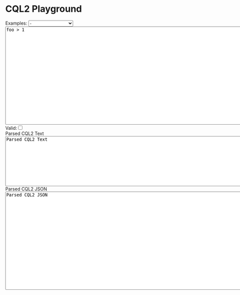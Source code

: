 <script src="https://ajax.googleapis.com/ajax/libs/jquery/3.7.1/jquery.min.js"></script>
  <script type="module">
    import init, { CQL2 } from '../pkg/cql2_wasm.js';

    await init();
    window.CQL2 = CQL2;
    $(document).ready(function(){
        console.log("Ready");
        console.log("window.cql2", window.CQL2);
        function check(){
            let valid = false;
            let txt = "Invalid";
            let jsn = "Invalid";
            try {
                let val =$("#cqlin").val();
                console.log("cqlin val", val);
                let e = new window.CQL2(val);
                valid = e.is_valid();
                txt = e.to_text();
                jsn = e.to_json_pretty();
            } catch(error) {
                console.log(error);

            }
            console.log(valid, txt, jsn);
            if (valid) {
                $("#cqlvalid").prop("checked", true);
                $("#cql2text").css({"background-color": "#90EE90"});
                $("#cql2json").css({"background-color": "#90EE90"});
            } else {
                $("#cqlvalid").prop("checked", false);
                $("#cql2text").css({"background-color": "pink"});
                $("#cql2json").css({"background-color": "pink"});
            };

            $("#cql2text").val(txt);
            $("#cql2json").val(jsn);
        };
        $("#cqlin").bind('input propertychange', check);
        $("#examples").change(function(){
          let sel = $('#examples').find(":selected").val();
          if (sel.startsWith("{")){
            let j = JSON.parse(sel);
            sel = JSON.stringify(j, null, 2);
          }
          $("#cqlin").val(sel);
          $("#examples").prop("selectedIndex", 0);
          check();
        });
        check();
    });

  </script>
  <h1>CQL2 Playground</h1>
  Examples: <select id="examples">
<option value=''>-</option>


<option value="avg(windSpeed)">clause6_01.txt</option>
<option value="city='Toronto'">clause6_02a.txt</option>
<option value="avg(windSpeed) < 4">clause6_02b.txt</option>
<option value="balance-150.0 > 0">clause6_02c.txt</option>
<option value="updated >= date('1970-01-01')">clause6_02d.txt</option>
<option value="geometry IS NOT NULL">clause6_03.txt</option>
<option value="name LIKE 'Smith%'">clause7_01.txt</option>
<option value="depth BETWEEN 100.0 and 150.0">clause7_02.txt</option>
<option value="cityName IN ('Toronto','Frankfurt','Tokyo','New York')">clause7_03a.txt</option>
<option value="category NOT IN (1,2,3,4)">clause7_03b.txt</option>
<option value="CASEI(road_class) IN (CASEI('Οδος'),CASEI('Straße'))">clause7_04.txt</option>
<option value="ACCENTI(etat_vol) = ACCENTI('débárquér')">clause7_05.txt</option>
<option value="S_INTERSECTS(geometry,POINT(36.319836 32.288087))">clause7_07.txt</option>
<option value="S_CROSSES(road,POLYGON((43.7286 -79.2986, 43.7311 -79.2996, 43.7323 -79.2972,
                        43.7326 -79.2971, 43.7350 -79.2981, 43.7350 -79.2982,
                        43.7352 -79.2982, 43.7357 -79.2956, 43.7337 -79.2948,
                        43.7343 -79.2933, 43.7339 -79.2923, 43.7327 -79.2947,
                        43.7320 -79.2942, 43.7322 -79.2937, 43.7306 -79.2930,
                        43.7303 -79.2930, 43.7299 -79.2928, 43.7286 -79.2986)))">clause7_10.txt</option>
<option value="T_INTERSECTS(event_time, INTERVAL('1969-07-16T05:32:00Z', '1969-07-24T16:50:35Z'))">clause7_12.txt</option>
<option value="T_DURING(INTERVAL(touchdown, liftOff), INTERVAL('1969-07-16T13:32:00Z', '1969-07-24T16:50:35Z'))">clause7_13.txt</option>
<option value="A_CONTAINS(layer:ids, ('layers-ca','layers-us'))">clause7_15.txt</option>
<option value="S_CROSSES(LINESTRING(43.72992 -79.2998, 43.73005 -79.2991, 43.73006 -79.2984,
                     43.73140 -79.2956, 43.73259 -79.2950, 43.73266 -79.2945,
                     43.73320 -79.2936, 43.73378 -79.2936, 43.73486 -79.2917),
        POLYGON((43.7286 -79.2986, 43.7311 -79.2996, 43.7323 -79.2972, 43.7326 -79.2971,
                 43.7350 -79.2981, 43.7350 -79.2982, 43.7352 -79.2982, 43.7357 -79.2956,
                 43.7337 -79.2948, 43.7343 -79.2933, 43.7339 -79.2923, 43.7327 -79.2947,
                 43.7320 -79.2942, 43.7322 -79.2937, 43.7306 -79.2930, 43.7303 -79.2930,
                 43.7299 -79.2928, 43.7286 -79.2986)))">clause7_16.txt</option>
<option value="T_DURING(INTERVAL('1969-07-20T20:17:40Z', '1969-07-21T17:54:00Z'), INTERVAL('1969-07-16T13:32:00Z', '1969-07-24T16:50:35Z'))">clause7_17.txt</option>
<option value="S_WITHIN(road,Buffer(geometry,10,'m'))">clause7_18.txt</option>
<option value="vehicle_height > (bridge_clearance-1)">clause7_19.txt</option>
<option value="landsat:scene_id = 'LC82030282019133LGN00'">example01.txt</option>
<option value="eo:instrument LIKE 'OLI%'">example02.txt</option>
<option value="landsat:wrs_path IN ('153','154','15X')">example03.txt</option>
<option value="eo:cloud_cover < 0.1 AND landsat:wrs_row=28 AND landsat:wrs_path=203">example04.txt</option>
<option value="eo:cloud_cover=0.1 OR eo:cloud_cover=0.2">example05a.txt</option>
<option value="eo:cloud_cover IN (0.1,0.2)">example05b.txt</option>
<option value="    eo:cloud_cover BETWEEN 0.1 AND 0.2
AND landsat:wrs_row=28
AND landsat:wrs_path=203">example06a.txt</option>
<option value="    eo:cloud_cover >= 0.1
AND eo:cloud_cover <= 0.2
AND landsat:wrs_row=28
AND landsat:wrs_path=203">example06b.txt</option>
<option value="eo:instrument LIKE 'OLI%'
                AND S_INTERSECTS(footprint,POLYGON((43.5845 -79.5442,
                                                    43.6079 -79.4893,
                                                    43.5677 -79.4632,
                                                    43.6129 -79.3925,
                                                    43.6223 -79.3238,
                                                    43.6576 -79.3163,
                                                    43.7945 -79.1178,
                                                    43.8144 -79.1542,
                                                    43.8555 -79.1714,
                                                    43.7509 -79.6390,
                                                    43.5845 -79.5442)))">example07.txt</option>
<option value="    beamMode='ScanSAR Narrow'
AND swathDirection='ascending'
AND polarization='HH+VV+HV+VH'
AND s_intersects(footprint,POLYGON((-77.117938 38.936860,
                                    -77.040604 39.995648,
                                    -76.910536 38.892912,
                                    -77.039359 38.791753,
                                    -77.047906 38.841462,
                                    -77.034183 38.840655,
                                    -77.033142 38.857490,
                                    -77.117938 38.936860)))">example08.txt</option>
<option value="floors>5">example09.txt</option>
<option value="taxes <= 500">example10.txt</option>
<option value="owner LIKE '%Jones%'">example11.txt</option>
<option value="owner LIKE 'Mike%'">example12.txt</option>
<option value="owner NOT LIKE '%Mike%'">example13.txt</option>
<option value="swimming_pool = true">example14.txt</option>
<option value="floors>5 AND swimming_pool=true">example15.txt</option>
<option value="swimming_pool=true AND (floors>5
                    OR  material LIKE 'brick%'
                    OR  material LIKE '%brick')">example16.txt</option>
<option value="(floors>5 AND material='brick') OR swimming_pool=true">example17.txt</option>
<option value="NOT (floors<5) OR swimming_pool=true">example18.txt</option>
<option value="(owner LIKE 'mike%' OR owner LIKE 'Mike%') AND floors<4">example19.txt</option>
<option value="T_BEFORE(built, DATE('2015-01-01'))">example20.txt</option>
<option value="T_AFTER(built,DATE('2012-06-05'))">example21.txt</option>
<option value="T_DURING(INTERVAL(starts_at, ends_at), INTERVAL('2017-06-10T07:30:00Z', '2017-06-11T10:30:00Z'))">example22.txt</option>
<option value="S_WITHIN(location,BBOX(-118,33.8,-117.9,34))">example23.txt</option>
<option value="S_INTERSECTS(geometry,POLYGON((-10.0 -10.0,10.0 -10.0,10.0 10.0,-10.0 -10.0)))">example24.txt</option>
<option value="floors>5 AND S_WITHIN(geometry,BBOX(-118,33.8,-117.9,34))">example25.txt</option>
<option value="CASEI(road_class) IN (CASEI('Οδος'),CASEI('Straße'))">example26.txt</option>
<option value="ACCENTI(etat_vol) = ACCENTI('débárquér')">example27.txt</option>
<option value="CASEI(geophys:SURVEY_NAME) LIKE CASEI('%calcutta%')">example28.txt</option>
<option value="&quot;id&quot; = 'fa7e1920-9107-422d-a3db-c468cbc5d6df'">example29.txt</option>
<option value="&quot;id&quot; <> 'fa7e1920-9107-422d-a3db-c468cbc5d6df'">example30.txt</option>
<option value="&quot;value&quot; < 10">example31.txt</option>
<option value="&quot;value&quot; > 10">example32.txt</option>
<option value="&quot;value&quot; <= 10">example33.txt</option>
<option value="&quot;value&quot; >= 10">example34.txt</option>
<option value="&quot;name&quot; LIKE 'foo%'">example35.txt</option>
<option value="&quot;name&quot; NOT LIKE 'foo%'">example36-alt01.txt</option>
<option value="NOT &quot;name&quot; LIKE 'foo%'">example36.txt</option>
<option value="&quot;value&quot; BETWEEN 10 AND 20">example37.txt</option>
<option value="&quot;value&quot; NOT BETWEEN 10 AND 20">example38-alt01.txt</option>
<option value="NOT &quot;value&quot; BETWEEN 10 AND 20">example38.txt</option>
<option value="&quot;value&quot; IN (1.0, 2.0, 3.0)">example39.txt</option>
<option value="&quot;value&quot; NOT IN ('a', 'b', 'c')">example40-alt01.txt</option>
<option value="NOT &quot;value&quot; IN ('a', 'b', 'c')">example40.txt</option>
<option value="&quot;value&quot; IS NULL">example41.txt</option>
<option value="&quot;value&quot; IS NOT NULL">example42-alt01.txt</option>
<option value="NOT &quot;value&quot; IS NULL">example42.txt</option>
<option value="&quot;name&quot; NOT LIKE 'foo%' AND &quot;value&quot; > 10">example43-alt01.txt</option>
<option value="(NOT &quot;name&quot; LIKE 'foo%' AND &quot;value&quot; > 10)">example43.txt</option>
<option value="&quot;value&quot; IS NULL OR &quot;value&quot; BETWEEN 10 AND 20">example44-alt01.txt</option>
<option value="(&quot;value&quot; IS NULL OR &quot;value&quot; BETWEEN 10 AND 20)">example44.txt</option>
<option value="S_INTERSECTS(&quot;geometry&quot;, BBOX(-128.098193, -1.1, -99999.0, 180.0, 90.0, 100000.0))">example45.txt</option>
<option value="S_EQUALS(
    POLYGON (
        (-0.333333 89.0, -102.723546 -0.5, -179.0 -89.0, -1.9 89.0, -0.0 89.0, 2.00001 -1.9, -0.333333 89.0)
    ),
    &quot;geometry&quot;
)">example46-alt01.txt</option>
<option value="S_EQUALS(POLYGON ((-0.333333 89.0, -102.723546 -0.5, -179.0 -89.0, -1.9 89.0, -0.0 89.0, 2.00001 -1.9, -0.333333 89.0)), &quot;geometry&quot;)">example46.txt</option>
<option value="S_DISJOINT(&quot;geometry&quot;, MULTIPOLYGON (((144.022387 45.176126, -1.1 0.0, 180.0 47.808086, 144.022387 45.176126))))">example47.txt</option>
<option value="S_TOUCHES(&quot;geometry&quot;, MULTILINESTRING ((-1.9 -0.99999, 75.292574 1.5, -0.5 -4.016458, -31.708594 -74.743801, 179.0 -90.0),(-1.9 -1.1, 1.5 8.547371)))">example48.txt</option>
<option value="S_WITHIN(POLYGON ((-49.88024 0.5 -75993.341684, -1.5 -0.99999 -100000.0, 0.0 0.5 -0.333333, -49.88024 0.5 -75993.341684), (-65.887123 2.00001 -100000.0, 0.333333 -53.017711 -79471.332949, 180.0 0.0 1852.616704, -65.887123 2.00001 -100000.0)), &quot;geometry&quot;)">example49-alt01.txt</option>
<option value="S_WITHIN(POLYGON Z ((-49.88024 0.5 -75993.341684, -1.5 -0.99999 -100000.0, 0.0 0.5 -0.333333, -49.88024 0.5 -75993.341684), (-65.887123 2.00001 -100000.0, 0.333333 -53.017711 -79471.332949, 180.0 0.0 1852.616704, -65.887123 2.00001 -100000.0)), &quot;geometry&quot;)">example49.txt</option>
<option value="S_OVERLAPS(&quot;geometry&quot;, BBOX(-179.912109, 1.9, 180.0, 16.897016))">example50.txt</option>
<option value="S_CROSSES(&quot;geometry&quot;, LINESTRING (172.03086 1.5, 1.1 -90.0, -159.757695 0.99999, -180.0 0.5, -12.111235 81.336403, -0.5 64.43958, 0.0 81.991815, -155.93831 90.0))">example51.txt</option>
<option value="S_CONTAINS(&quot;geometry&quot;, POINT (-3.508362 -1.754181))">example52.txt</option>
<option value="T_AFTER(&quot;updated_at&quot;, DATE('2010-02-10'))">example53.txt</option>
<option value="T_BEFORE(updated_at, TIMESTAMP('2012-08-10T05:30:00Z'))">example54-alt01.txt</option>
<option value="T_BEFORE(&quot;updated_at&quot;, TIMESTAMP('2012-08-10T05:30:00.000000Z'))">example54.txt</option>
<option value="T_CONTAINS(INTERVAL('2000-01-01T00:00:00Z', '2005-01-10T01:01:01.393216Z'), INTERVAL(starts_at, ends_at))">example55-alt01.txt</option>
<option value="T_CONTAINS(INTERVAL('2000-01-01T00:00:00.000000Z', '2005-01-10T01:01:01.393216Z'), INTERVAL(starts_at, ends_at))">example55.txt</option>
<option value="T_DISJOINT(INTERVAL('..', '2005-01-10T01:01:01.393216Z'), INTERVAL(starts_at, ends_at))">example56.txt</option>
<option value="T_DURING(INTERVAL(starts_at, ends_at), INTERVAL('2005-01-10', '2010-02-10'))">example57.txt</option>
<option value="T_EQUALS(&quot;updated_at&quot;, DATE('1851-04-29'))">example58.txt</option>
<option value="T_FINISHEDBY(INTERVAL(starts_at, ends_at), INTERVAL('1991-10-07T08:21:06.393262Z', '2010-02-10T05:29:20.073225Z'))">example59.txt</option>
<option value="T_FINISHES(INTERVAL(starts_at, ends_at), INTERVAL('1991-10-07', '2010-02-10T05:29:20.073225Z'))">example60.txt</option>
<option value="T_INTERSECTS(INTERVAL(starts_at, ends_at), INTERVAL('1991-10-07T08:21:06.393262Z', '2010-02-10T05:29:20.073225Z'))">example61.txt</option>
<option value="T_MEETS(INTERVAL('2005-01-10', '2010-02-10'), INTERVAL(starts_at, ends_at))">example62.txt</option>
<option value="T_METBY(INTERVAL('2010-02-10T05:29:20.073225Z', '2010-10-07'), INTERVAL(starts_at, ends_at))">example63.txt</option>
<option value="T_OVERLAPPEDBY(INTERVAL('1991-10-07T08:21:06.393262Z', '2010-02-10T05:29:20.073225Z'), INTERVAL(starts_at, ends_at))">example64.txt</option>
<option value="T_OVERLAPS(INTERVAL(starts_at, ends_at), INTERVAL('1991-10-07T08:21:06.393262Z', '1992-10-09T08:08:08.393473Z'))">example65.txt</option>
<option value="T_STARTEDBY(INTERVAL('1991-10-07T08:21:06.393262Z', '2010-02-10T05:29:20.073225Z'), INTERVAL(starts_at, ends_at))">example66.txt</option>
<option value="T_STARTS(INTERVAL(starts_at, ends_at), INTERVAL('1991-10-07T08:21:06.393262Z', '..'))">example67.txt</option>
<option value="Foo(&quot;geometry&quot;) = TRUE">example68.txt</option>
<option value="FALSE <> Bar(&quot;geometry&quot;, 100, 'a', 'b', FALSE)">example69.txt</option>
<option value="ACCENTI(&quot;owner&quot;) = ACCENTI('Beyoncé')">example70.txt</option>
<option value="CASEI(&quot;owner&quot;) = CASEI('somebody else')">example71.txt</option>
<option value="&quot;value&quot; > (&quot;foo&quot; + 10)">example72.txt</option>
<option value="&quot;value&quot; < (&quot;foo&quot; - 10)">example73.txt</option>
<option value="&quot;value&quot; <> (22.1 * &quot;foo&quot;)">example74.txt</option>
<option value="&quot;value&quot; = (2 / &quot;foo&quot;)">example75.txt</option>
<option value="&quot;value&quot; <= (2 ^ &quot;foo&quot;)">example76.txt</option>
<option value="0 = (&quot;foo&quot; % 2)">example77.txt</option>
<option value="1 = (&quot;foo&quot; div 2)">example78.txt</option>
<option value="A_CONTAINEDBY(&quot;values&quot;, ('a', 'b', 'c'))">example79.txt</option>
<option value="A_CONTAINS(&quot;values&quot;, ('a', 'b', 'c'))">example80.txt</option>
<option value="A_EQUALS(('a', TRUE, 1.0, 8), &quot;values&quot;)">example81.txt</option>
<option value="A_OVERLAPS(&quot;values&quot;, (TIMESTAMP('2012-08-10T05:30:00.000000Z'), DATE('2010-02-10'), FALSE))">example82.txt</option>
<option value="S_EQUALS(MULTIPOINT ((180.0 -0.5), (179.0 -47.121701), (180.0 -0.0), (33.470475 -0.99999), (179.0 -15.333062)), &quot;geometry&quot;)">example83.txt</option>
<option value="S_EQUALS(GEOMETRYCOLLECTION (POINT (1.9 2.00001), POINT (0.0 -2.00001), MULTILINESTRING ((-2.00001 -0.0, -77.292642 -0.5, -87.515626 -0.0, -180.0 12.502773, 21.204842 -1.5, -21.878857 -90.0)), POINT (1.9 0.5), LINESTRING (179.0 1.179148, -148.192487 -65.007816, 0.5 0.333333)), &quot;geometry&quot;)">example84.txt</option>
<option value="value = - foo * 2.0 + &quot;bar&quot; / 6.1234 - &quot;x&quot; ^ 2.0">example85-alt01.txt</option>
<option value="&quot;value&quot; = ((((-1 * &quot;foo&quot;) * 2.0) + (&quot;bar&quot; / 6.1234)) - (&quot;x&quot; ^ 2.0))">example85.txt</option>
<option value="&quot;name&quot; LIKE CASEI('FOO%')">example86.txt</option>
<option value='{"op":"avg","args":[{"property":"windSpeed"}]}'>clause6_01.json</option>
<option value='{"op":"=","args":[{"property":"city"},"Toronto"]}'>clause6_02a.json</option>
<option value='{"op":"<","args":[{"op":"avg","args":[{"property":"windSpeed"}]},4]}'>clause6_02b.json</option>
<option value='{"op":">","args":[{"op":"-","args":[{"property":"balance"},150.0]},0]}'>clause6_02c.json</option>
<option value='{"op":">=","args":[{"property":"updated"},{"date":"1970-01-01"}]}'>clause6_02d.json</option>
<option value='{"op":"not","args":[{"op":"isNull","args":[{"property":"geometry"}]}]}'>clause6_03.json</option>
<option value='{"op":"like","args":[{"property":"name"},"Smith%"]}'>clause7_01.json</option>
<option value='{"op":"between","args":[{"property":"depth"},100.0,150.0]}'>clause7_02.json</option>
<option value='{"op":"in","args":[{"property":"cityName"},["Toronto","Frankfurt","Tokyo","New York"]]}'>clause7_03a.json</option>
<option value='{"op":"not","args":[{"op":"in","args":[{"property":"category"},[1,2,3,4]]}]}'>clause7_03b.json</option>
<option value='{"op":"in","args":[{"op":"casei","args":[{"property":"road_class"}]},[{"op":"casei","args":["Οδος"]},{"op":"casei","args":["Straße"]}]]}'>clause7_04.json</option>
<option value='{"op":"=","args":[{"op":"accenti","args":[{"property":"etat_vol"}]},{"op":"accenti","args":["débárquér"]}]}'>clause7_05.json</option>
<option value='{"op":"s_intersects","args":[{"property":"geometry"},{"type":"Point","coordinates":[36.319836,32.288087]}]}'>clause7_07.json</option>
<option value='{"op":"s_crosses","args":[{"property":"road"},{"type":"Polygon","coordinates":[[[43.7286,-79.2986],[43.7311,-79.2996],[43.7323,-79.2972],[43.7326,-79.2971],[43.7350,-79.2981],[43.7350,-79.2982],[43.7352,-79.2982],[43.7357,-79.2956],[43.7337,-79.2948],[43.7343,-79.2933],[43.7339,-79.2923],[43.7327,-79.2947],[43.7320,-79.2942],[43.7322,-79.2937],[43.7306,-79.2930],[43.7303,-79.2930],[43.7299,-79.2928],[43.7286,-79.2986]]]}]}'>clause7_10.json</option>
<option value='{"op":"t_intersects","args":[{"property":"event_time"},{"interval":["1969-07-16T05:32:00Z","1969-07-24T16:50:35Z"]}]}'>clause7_12.json</option>
<option value='{"op":"t_during","args":[{"interval":[{"property":"touchdown"},{"property":"liftOff"}]},{"interval":["1969-07-16T13:32:00Z","1969-07-24T16:50:35Z"]}]}'>clause7_13.json</option>
<option value='{"op":"a_contains","args":[{"property":"layer:ids"},["layers-ca","layers-us"]]}'>clause7_15.json</option>
<option value='{"op":"s_crosses","args":[{"type":"LineString","coordinates":[[43.72992,-79.2998],[43.73005,-79.2991],[43.73006,-79.2984],[43.73140,-79.2956],[43.73259,-79.2950],[43.73266,-79.2945],[43.73320,-79.2936],[43.73378,-79.2936],[43.73486,-79.2917]]},{"type":"Polygon","coordinates":[[[43.7286,-79.2986],[43.7311,-79.2996],[43.7323,-79.2972],[43.7326,-79.2971],[43.7350,-79.2981],[43.7350,-79.2982],[43.7352,-79.2982],[43.7357,-79.2956],[43.7337,-79.2948],[43.7343,-79.2933],[43.7339,-79.2923],[43.7327,-79.2947],[43.7320,-79.2942],[43.7322,-79.2937],[43.7306,-79.2930],[43.7303,-79.2930],[43.7299,-79.2928],[43.7286,-79.2986]]]}]}'>clause7_16.json</option>
<option value='{"op":"t_during","args":[{"interval":["1969-07-20T20:17:40Z","1969-07-21T17:54:00Z"]},{"interval":["1969-07-16T13:32:00Z","1969-07-24T16:50:35Z"]}]}'>clause7_17.json</option>
<option value='{"op":"s_within","args":[{"property":"road"},{"op":"Buffer","args":[{"property":"geometry"},10,"m"]}]}'>clause7_18.json</option>
<option value='{"op":">","args":[{"property":"vehicle_height"},{"op":"-","args":[{"property":"bridge_clearance"},1]}]}'>clause7_19.json</option>
<option value='{"op":"=","args":[{"property":"landsat:scene_id"},"LC82030282019133LGN00"]}'>example01.json</option>
<option value='{"op":"like","args":[{"property":"eo:instrument"},"OLI%"]}'>example02.json</option>
<option value='{"op":"in","args":[{"property":"landsat:wrs_path"},["153","154","15X"]]}'>example03.json</option>
<option value='{"op":"and","args":[{"op":"<","args":[{"property":"eo:cloud_cover"},0.1]},{"op":"=","args":[{"property":"landsat:wrs_row"},28]},{"op":"=","args":[{"property":"landsat:wrs_path"},203]}]}'>example04.json</option>
<option value='{"op":"or","args":[{"op":"=","args":[{"property":"eo:cloud_cover"},0.1]},{"op":"=","args":[{"property":"eo:cloud_cover"},0.2]}]}'>example05a.json</option>
<option value='{"op":"in","args":[{"property":"eo:cloud_cover"},[0.1,0.2]]}'>example05b.json</option>
<option value='{"op":"and","args":[{"op":"between","args":[{"property":"eo:cloud_cover"},0.1,0.2]},{"op":"=","args":[{"property":"landsat:wrs_row"},28]},{"op":"=","args":[{"property":"landsat:wrs_path"},203]}]}'>example06a.json</option>
<option value='{"op":"and","args":[{"op":">=","args":[{"property":"eo:cloud_cover"},0.1]},{"op":"<=","args":[{"property":"eo:cloud_cover"},0.2]},{"op":"=","args":[{"property":"landsat:wrs_row"},28]},{"op":"=","args":[{"property":"landsat:wrs_path"},203]}]}'>example06b.json</option>
<option value='{"op":"and","args":[{"op":"like","args":[{"property":"eo:instrument"},"OLI%"]},{"op":"s_intersects","args":[{"property":"footprint"},{"type":"Polygon","coordinates":[[[43.5845,-79.5442],[43.6079,-79.4893],[43.5677,-79.4632],[43.6129,-79.3925],[43.6223,-79.3238],[43.6576,-79.3163],[43.7945,-79.1178],[43.8144,-79.1542],[43.8555,-79.1714],[43.7509,-79.639],[43.5845,-79.5442]]]}]}]}'>example07.json</option>
<option value='{"op":"and","args":[{"op":"=","args":[{"property":"beamMode"},"ScanSAR Narrow"]},{"op":"=","args":[{"property":"swathDirection"},"ascending"]},{"op":"=","args":[{"property":"polarization"},"HH+VV+HV+VH"]},{"op":"s_intersects","args":[{"property":"footprint"},{"type":"Polygon","coordinates":[[[-77.117938,38.936860],[-77.040604,39.995648],[-76.910536,38.892912],[-77.039359,38.791753],[-77.047906,38.841462],[-77.034183,38.840655],[-77.033142,38.857490],[-77.117938,38.936860]]]}]}]}'>example08.json</option>
<option value='{"op":">","args":[{"property":"floors"},5]}'>example09.json</option>
<option value='{"op":"<=","args":[{"property":"taxes"},500]}'>example10.json</option>
<option value='{"op":"like","args":[{"property":"owner"},"%Jones%"]}'>example11.json</option>
<option value='{"op":"like","args":[{"property":"owner"},"Mike%"]}'>example12.json</option>
<option value='{"op":"not","args":[{"op":"like","args":[{"property":"owner"},"%Mike%"]}]}'>example13.json</option>
<option value='{"op":"=","args":[{"property":"swimming_pool"},true]}'>example14.json</option>
<option value='{"op":"and","args":[{"op":">","args":[{"property":"floors"},5]},{"op":"=","args":[{"property":"swimming_pool"},true]}]}'>example15.json</option>
<option value='{"op":"and","args":[{"op":"=","args":[{"property":"swimming_pool"},true]},{"op":"or","args":[{"op":">","args":[{"property":"floors"},5]},{"op":"like","args":[{"property":"material"},"brick%"]},{"op":"like","args":[{"property":"material"},"%brick"]}]}]}'>example16.json</option>
<option value='{"op":"or","args":[{"op":"and","args":[{"op":">","args":[{"property":"floors"},5]},{"op":"=","args":[{"property":"material"},"brick"]}]},{"op":"=","args":[{"property":"swimming_pool"},true]}]}'>example17.json</option>
<option value='{"op":"or","args":[{"op":"not","args":[{"op":"<","args":[{"property":"floors"},5]}]},{"op":"=","args":[{"property":"swimming_pool"},true]}]}'>example18.json</option>
<option value='{"op":"and","args":[{"op":"or","args":[{"op":"like","args":[{"property":"owner"},"mike%"]},{"op":"like","args":[{"property":"owner"},"Mike%"]}]},{"op":"<","args":[{"property":"floors"},4]}]}'>example19.json</option>
<option value='{"op":"t_before","args":[{"property":"built"},{"date":"2015-01-01"}]}'>example20.json</option>
<option value='{"op":"t_after","args":[{"property":"built"},{"date":"2012-06-05"}]}'>example21.json</option>
<option value='{"op":"t_during","args":[{"interval":[{"property":"starts_at"},{"property":"ends_at"}]},{"interval":["2017-06-10T07:30:00Z","2017-06-11T10:30:00Z"]}]}'>example22.json</option>
<option value='{"op":"s_within","args":[{"property":"location"},{"bbox":[-118,33.8,-117.9,34]}]}'>example23.json</option>
<option value='{"op":"s_intersects","args":[{"property":"geometry"},{"type":"Polygon","coordinates":[[[-10,-10],[10,-10],[10,10],[-10,-10]]]}]}'>example24.json</option>
<option value='{"op":"and","args":[{"op":">","args":[{"property":"floors"},5]},{"op":"s_within","args":[{"property":"geometry"},{"bbox":[-118,33.8,-117.9,34]}]}]}'>example25.json</option>
<option value='{"op":"in","args":[{"op":"casei","args":[{"property":"road_class"}]},[{"op":"casei","args":["Οδος"]},{"op":"casei","args":["Straße"]}]]}'>example26.json</option>
<option value='{"op":"=","args":[{"op":"accenti","args":[{"property":"etat_vol"}]},{"op":"accenti","args":["débárquér"]}]}'>example27.json</option>
<option value='{"op":"like","args":[{"op":"casei","args":[{"property":"geophys:SURVEY_NAME"}]},{"op":"casei","args":["%calcutta%"]}]}'>example28.json</option>
<option value='{"op":"=","args":[{"property":"id"},"fa7e1920-9107-422d-a3db-c468cbc5d6df"]}'>example29.json</option>
<option value='{"op":"<>","args":[{"property":"id"},"fa7e1920-9107-422d-a3db-c468cbc5d6df"]}'>example30.json</option>
<option value='{"op":"<","args":[{"property":"value"},10]}'>example31.json</option>
<option value='{"op":">","args":[{"property":"value"},10]}'>example32.json</option>
<option value='{"op":"<=","args":[{"property":"value"},10]}'>example33.json</option>
<option value='{"op":">=","args":[{"property":"value"},10]}'>example34.json</option>
<option value='{"op":"like","args":[{"property":"name"},"foo%"]}'>example35.json</option>
<option value='{"op":"not","args":[{"op":"like","args":[{"property":"name"},"foo%"]}]}'>example36.json</option>
<option value='{"op":"between","args":[{"property":"value"},10,20]}'>example37.json</option>
<option value='{"op":"not","args":[{"op":"between","args":[{"property":"value"},10,20]}]}'>example38.json</option>
<option value='{"op":"in","args":[{"property":"value"},[1.0,2.0,3.0]]}'>example39.json</option>
<option value='{"op":"not","args":[{"op":"in","args":[{"property":"value"},["a","b","c"]]}]}'>example40.json</option>
<option value='{"op":"isNull","args":[{"property":"value"}]}'>example41.json</option>
<option value='{"op":"not","args":[{"op":"isNull","args":[{"property":"value"}]}]}'>example42.json</option>
<option value='{"op":"and","args":[{"op":"not","args":[{"op":"like","args":[{"property":"name"},"foo%"]}]},{"op":">","args":[{"property":"value"},10]}]}'>example43.json</option>
<option value='{"op":"or","args":[{"op":"isNull","args":[{"property":"value"}]},{"op":"between","args":[{"property":"value"},10,20]}]}'>example44.json</option>
<option value='{"op":"s_intersects","args":[{"property":"geometry"},{"bbox":[-128.098193,-1.1,-99999.0,180.0,90.0,100000.0]}]}'>example45.json</option>
<option value='{"op":"s_equals","args":[{"type":"Polygon","coordinates":[[[-0.333333,89.0],[-102.723546,-0.5],[-179.0,-89.0],[-1.9,89.0],[-0.0,89.0],[2.00001,-1.9],[-0.333333,89.0]]]},{"property":"geometry"}]}'>example46.json</option>
<option value='{"op":"s_disjoint","args":[{"property":"geometry"},{"type":"MultiPolygon","coordinates":[[[[144.022387,45.176126],[-1.1,0.0],[180.0,47.808086],[144.022387,45.176126]]]]}]}'>example47.json</option>
<option value='{"op":"s_touches","args":[{"property":"geometry"},{"type":"MultiLineString","coordinates":[[[-1.9,-0.99999],[75.292574,1.5],[-0.5,-4.016458],[-31.708594,-74.743801],[179.0,-90.0]],[[-1.9,-1.1],[1.5,8.547371]]]}]}'>example48.json</option>
<option value='{"op":"s_within","args":[{"type":"Polygon","coordinates":[[[-49.88024,0.5,-75993.341684],[-1.5,-0.99999,-100000.0],[0.0,0.5,-0.333333],[-49.88024,0.5,-75993.341684]],[[-65.887123,2.00001,-100000.0],[0.333333,-53.017711,-79471.332949],[180.0,0.0,1852.616704],[-65.887123,2.00001,-100000.0]]]},{"property":"geometry"}]}'>example49.json</option>
<option value='{"op":"s_overlaps","args":[{"property":"geometry"},{"bbox":[-179.912109,1.9,180.0,16.897016]}]}'>example50.json</option>
<option value='{"op":"s_crosses","args":[{"property":"geometry"},{"type":"LineString","coordinates":[[172.03086,1.5],[1.1,-90.0],[-159.757695,0.99999],[-180.0,0.5],[-12.111235,81.336403],[-0.5,64.43958],[0.0,81.991815],[-155.93831,90.0]]}]}'>example51.json</option>
<option value='{"op":"s_contains","args":[{"property":"geometry"},{"type":"Point","coordinates":[-3.508362,-1.754181]}]}'>example52.json</option>
<option value='{"op":"t_after","args":[{"property":"updated_at"},{"date":"2010-02-10"}]}'>example53.json</option>
<option value='{"op":"t_before","args":[{"property":"updated_at"},{"timestamp":"2012-08-10T05:30:00Z"}]}'>example54.json</option>
<option value='{"op":"t_contains","args":[{"interval":["2000-01-01T00:00:00Z","2005-01-10T01:01:01.393216Z"]},{"interval":[{"property":"starts_at"},{"property":"ends_at"}]}]}'>example55.json</option>
<option value='{"op":"t_disjoint","args":[{"interval":["..","2005-01-10T01:01:01.393216Z"]},{"interval":[{"property":"starts_at"},{"property":"ends_at"}]}]}'>example56.json</option>
<option value='{"op":"t_during","args":[{"interval":[{"property":"starts_at"},{"property":"ends_at"}]},{"interval":["2005-01-10","2010-02-10"]}]}'>example57.json</option>
<option value='{"op":"t_equals","args":[{"property":"updated_at"},{"date":"1851-04-29"}]}'>example58.json</option>
<option value='{"op":"t_finishedBy","args":[{"interval":[{"property":"starts_at"},{"property":"ends_at"}]},{"interval":["1991-10-07T08:21:06.393262Z","2010-02-10T05:29:20.073225Z"]}]}'>example59.json</option>
<option value='{"op":"t_finishes","args":[{"interval":[{"property":"starts_at"},{"property":"ends_at"}]},{"interval":["1991-10-07","2010-02-10T05:29:20.073225Z"]}]}'>example60.json</option>
<option value='{"op":"t_intersects","args":[{"interval":[{"property":"starts_at"},{"property":"ends_at"}]},{"interval":["1991-10-07T08:21:06.393262Z","2010-02-10T05:29:20.073225Z"]}]}'>example61.json</option>
<option value='{"op":"t_meets","args":[{"interval":["2005-01-10","2010-02-10"]},{"interval":[{"property":"starts_at"},{"property":"ends_at"}]}]}'>example62.json</option>
<option value='{"op":"t_metBy","args":[{"interval":["2010-02-10T05:29:20.073225Z","2010-10-07"]},{"interval":[{"property":"starts_at"},{"property":"ends_at"}]}]}'>example63.json</option>
<option value='{"op":"t_overlappedBy","args":[{"interval":["1991-10-07T08:21:06.393262Z","2010-02-10T05:29:20.073225Z"]},{"interval":[{"property":"starts_at"},{"property":"ends_at"}]}]}'>example64.json</option>
<option value='{"op":"t_overlaps","args":[{"interval":[{"property":"starts_at"},{"property":"ends_at"}]},{"interval":["1991-10-07T08:21:06.393262Z","1992-10-09T08:08:08.393473Z"]}]}'>example65.json</option>
<option value='{"op":"t_startedBy","args":[{"interval":["1991-10-07T08:21:06.393262Z","2010-02-10T05:29:20.073225Z"]},{"interval":[{"property":"starts_at"},{"property":"ends_at"}]}]}'>example66.json</option>
<option value='{"op":"t_starts","args":[{"interval":[{"property":"starts_at"},{"property":"ends_at"}]},{"interval":["1991-10-07T08:21:06.393262Z",".."]}]}'>example67.json</option>
<option value='{"op":"=","args":[{"op":"Foo","args":[{"property":"geometry"}]},true]}'>example68.json</option>
<option value='{"op":"<>","args":[false,{"op":"Bar","args":[{"property":"geometry"},100,"a","b",false]}]}'>example69.json</option>
<option value='{"op":"=","args":[{"op":"accenti","args":[{"property":"owner"}]},{"op":"accenti","args":["Beyoncé"]}]}'>example70.json</option>
<option value='{"op":"=","args":[{"op":"casei","args":[{"property":"owner"}]},{"op":"casei","args":["somebody else"]}]}'>example71.json</option>
<option value='{"op":">","args":[{"property":"value"},{"op":"+","args":[{"property":"foo"},10]}]}'>example72.json</option>
<option value='{"op":"<","args":[{"property":"value"},{"op":"-","args":[{"property":"foo"},10]}]}'>example73.json</option>
<option value='{"op":"<>","args":[{"property":"value"},{"op":"*","args":[22.1,{"property":"foo"}]}]}'>example74.json</option>
<option value='{"op":"=","args":[{"property":"value"},{"op":"/","args":[2,{"property":"foo"}]}]}'>example75.json</option>
<option value='{"op":"<=","args":[{"property":"value"},{"op":"^","args":[2,{"property":"foo"}]}]}'>example76.json</option>
<option value='{"op":"=","args":[0,{"op":"%","args":[{"property":"foo"},2]}]}'>example77.json</option>
<option value='{"op":"=","args":[1,{"op":"div","args":[{"property":"foo"},2]}]}'>example78.json</option>
<option value='{"op":"a_containedBy","args":[{"property":"values"},["a","b","c"]]}'>example79.json</option>
<option value='{"op":"a_contains","args":[{"property":"values"},["a","b","c"]]}'>example80.json</option>
<option value='{"op":"a_equals","args":[["a",true,1.0,8],{"property":"values"}]}'>example81.json</option>
<option value='{"op":"a_overlaps","args":[{"property":"values"},[{"timestamp":"2012-08-10T05:30:00Z"},{"date":"2010-02-10"},false]]}'>example82.json</option>
<option value='{"op":"s_equals","args":[{"type":"MultiPoint","coordinates":[[180.0,-0.5],[179.0,-47.121701],[180.0,-0.0],[33.470475,-0.99999],[179.0,-15.333062]]},{"property":"geometry"}]}'>example83.json</option>
<option value='{"op":"s_equals","args":[{"type":"GeometryCollection","geometries":[{"type":"Point","coordinates":[1.9,2.00001]},{"type":"Point","coordinates":[0.0,-2.00001]},{"type":"MultiLineString","coordinates":[[[-2.00001,-0.0],[-77.292642,-0.5],[-87.515626,-0.0],[-180.0,12.502773],[21.204842,-1.5],[-21.878857,-90.0]]]},{"type":"Point","coordinates":[1.9,0.5]},{"type":"LineString","coordinates":[[179.0,1.179148],[-148.192487,-65.007816],[0.5,0.333333]]}]},{"property":"geometry"}]}'>example84.json</option>
<option value='{"op":"=","args":[{"property":"value"},{"op":"-","args":[{"op":"+","args":[{"op":"*","args":[{"op":"*","args":[-1,{"property":"foo"}]},2.0]},{"op":"/","args":[{"property":"bar"},6.1234]}]},{"op":"^","args":[{"property":"x"},2.0]}]}]}'>example85.json</option>
<option value='{"op":"like","args":[{"property":"name"},{"op":"casei","args":["FOO%"]}]}'>example86.json</option>



  </select>
  <textarea id="cqlin" rows="20" cols="100">foo > 1</textarea>
  <br/>
  Valid:<input type="checkbox" id="cqlvalid" onclick="return false"></input>
  <br/>
  Parsed CQL2 Text
  <br/>
  <textarea id="cql2text" rows="10" cols="100" readonly>Parsed CQL2 Text</textarea>
  <br/>
  Parsed CQL2 JSON
  <br/>
  <textarea id="cql2json" rows="20" cols="100" readonly>Parsed CQL2 JSON</textarea>
